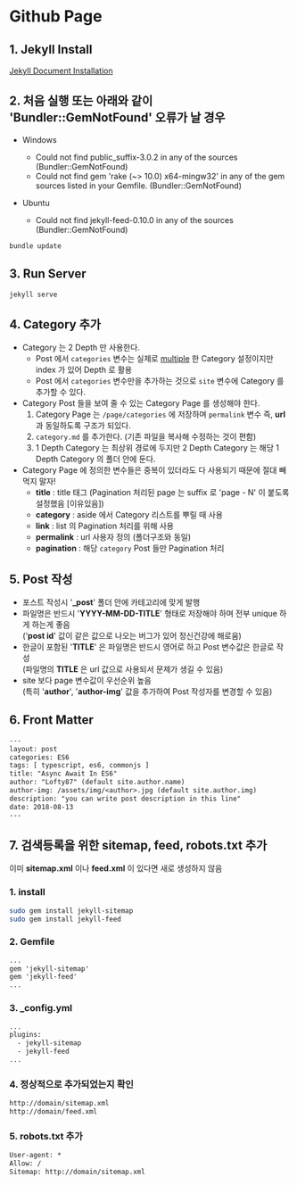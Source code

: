 # Github Page

## 1. Jekyll Install

[Jekyll Document Installation](https://jekyllrb.com/docs/installation)

## 2. 처음 실행 또는 아래와 같이 'Bundler::GemNotFound' 오류가 날 경우

* Windows
  * Could not find public_suffix-3.0.2 in any of the sources (Bundler::GemNotFound)  
  * Could not find gem 'rake (~> 10.0) x64-mingw32' in any of the gem sources listed in your Gemfile. (Bundler::GemNotFound)

* Ubuntu
  * Could not find jekyll-feed-0.10.0 in any of the sources (Bundler::GemNotFound)

```bash
bundle update
```

## 3. Run Server

```bash
jekyll serve
```

## 4. Category 추가

* Category 는 2 Depth 만 사용한다.
  * Post 에서 `categories` 변수는 실제로 <u>multiple</u> 한 Category 설정이지만 index 가 있어 Depth 로 활용
  * Post 에서 `categories` 변수만을 추가하는 것으로 `site` 변수에 Category 를 추가할 수 있다.
* Category Post 들을 보여 줄 수 있는 Category Page 를 생성해야 한다.
  1. Category Page 는 `/page/categories` 에 저장하며 `permalink` 변수 즉, **url** 과 동일하도록 구조가 되있다.
  2. `category.md` 를 추가한다. (기존 파일을 복사해 수정하는 것이 편함)
  3. 1 Depth Category 는 최상위 경로에 두지만 2 Depth Category 는 해당 1 Depth Category 의 폴더 안에 둔다.
* Category Page 에 정의한 변수들은 중복이 있더라도 다 사용되기 때문에 절대 빼먹지 말자!
  * **title** : title 태그 (Pagination 처리된 page 는 suffix 로 'page - N' 이 붙도록 설정했음 [이유있음])
  * **category** : aside 에서 Category 리스트를 뿌릴 때 사용
  * **link** : list 의 Pagination 처리를 위해 사용
  * **permalink** : url 사용자 정의 (폴더구조와 동일)
  * **pagination** : 해당 `category` Post 들만 Pagination 처리

## 5. Post 작성

* 포스트 작성시 '**_post**' 폴더 안에 카테고리에 맞게 발행  
* 파일명은 반드시 '**YYYY-MM-DD-TITLE**' 형태로 저장해야 하며 전부 unique 하게 하는게 좋음  
('**post id**' 값이 같은 값으로 나오는 버그가 있어 정신건강에 해로움)
* 한글이 포함된 '**TITLE**' 은 파일명은 반드시 영어로 하고 Post 변수값은 한글로 작성  
(파일명의 **TITLE** 은 url 값으로 사용되서 문제가 생길 수 있음) 
* site 보다 page 변수값이 우선순위 높음  
(특히 '**author**', '**author-img**' 값을 추가하여 Post 작성자를 변경할 수 있음)

## 6. Front Matter

```txt
---
layout: post  
categories: ES6
tags: [ typescript, es6, commonjs ]
title: "Async Await In ES6"  
author: "Lofty87" (default site.author.name)
author-img: /assets/img/<author>.jpg (default site.author.img)
description: "you can write post description in this line" 
date: 2018-08-13
---
```

## 7. 검색등록을 위한 sitemap, feed, robots.txt 추가

이미 **sitemap.xml** 이나 **feed.xml** 이 있다면 새로 생성하지 않음

### 1. install

```bash
sudo gem install jekyll-sitemap
sudo gem install jekyll-feed
```

### 2. Gemfile

```txt
...
gem 'jekyll-sitemap'
gem 'jekyll-feed'
...
```

### 3. _config.yml

```txt
...
plugins:
  - jekyll-sitemap
  - jekyll-feed
...
```

### 4. 정상적으로 추가되었는지 확인

```txt
http://domain/sitemap.xml
http://domain/feed.xml
```

### 5. robots.txt 추가

```txt
User-agent: *
Allow: /
Sitemap: http://domain/sitemap.xml
```